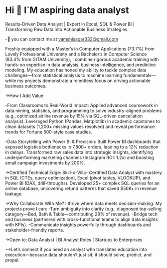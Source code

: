 # Hi 👋 I`M aspiring data analyst


Results-Driven Data Analyst | Expert in Excel, SQL & Power BI | Transforming Raw Data into Actionable Business Strategies.

-📧 you can contact me at vamshisagar332@gmail.com

Freshly equipped with a Master’s in Computer Applications (73.7%) from Lovely Professional University and a Bachelor’s in Computer Science (83.4% from GITAM University), I combine rigorous academic training with hands-on expertise in data analysis, business intelligence, and predictive modeling. My education has honed my ability to tackle complex data challenges—from statistical analysis to machine learning fundamentals—while my projects demonstrate a relentless focus on driving actionable business outcomes.

->How I Add Value

-From Classrooms to Real-World Impact:
 Applied advanced coursework in data mining, statistics, and programming to solve industry-aligned problems (e.g., optimized airline revenue by 15% via SQL-driven cancellation analysis).
 Leveraged Python (Pandas, Matplotlib) in academic capstones to clean datasets (1,200+ missing values resolved) and reveal performance trends for Fortune 500-style case studies.

-Data Storytelling with Power BI & Precision:
 Built Power BI dashboards that exposed logistics bottlenecks in 7,800+ orders, leading to a 12% reduction in delays.
 Transformed  raw sales data into strategic insights, identifying underperforming marketing channels (Instagram ROI: 1.2x) and boosting email campaign investments by 200%.

->Certified Technical Edge:
 Skill-o-Villa- Certified Data Analyst with mastery in SQL (CTEs, query optimization), Excel (pivot tables, VLOOKUP), and Power BI (DAX, drill-throughs).
 Developed 25+ complex SQL queries for an airline database, uncovering refund patterns that saved $50K+ in revenue leakage.

->Why Collaborate With Me?
  I thrive where data meets decision-making. My projects prove I can:
   -Turn ambiguity into clarity (e.g., diagnosed top-selling category—Bed, Bath & Table—contributing 
     28% of revenue).
   -Bridge tech and business (partnered with cross-functional teams to align data insights with KPIs).
   -Communicate insights powerfully through dashboards and stakeholder-friendly reports.

->Open to: Data Analyst | BI Analyst Roles | Startups to Enterprises


   -->Let’s connect if you need an analyst who translates education into execution—because data shouldn’t just sit; it should solve, predict, and propel.






